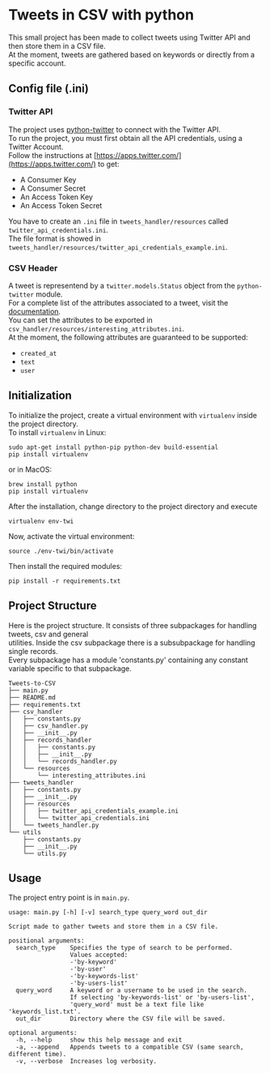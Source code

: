 # Tweets in CSV with python

This small project has been made to collect tweets using Twitter API and then store them in a CSV file.  
At the moment, tweets are gathered based on keywords or directly from a specific account.  

## Config file (.ini)
### Twitter API
The project uses [python-twitter](https://github.com/bear/python-twitter) to connect with the Twitter API.  
To run the project, you must first obtain all the API credentials, using a Twitter Account.  
Follow the instructions at [https://apps.twitter.com/](https://apps.twitter.com/) to get:  

* A Consumer Key
* A Consumer Secret
* An Access Token Key
* An Access Token Secret

You have to create an `.ini` file in `tweets_handler/resources` called `twitter_api_credentials.ini`.  
The file format is showed in `tweets_handler/resources/twitter_api_credentials_example.ini`.  

### CSV Header
A tweet is representend by a `twitter.models.Status` object from the `python-twitter` module.  
For a complete list of the attributes associated to a tweet, visit the [documentation](http://python-twitter.readthedocs.io/en/latest/_modules/twitter/models.html#Status).  
You can set the attributes to be exported in `csv_handler/resources/interesting_attributes.ini`.  
At the moment, the following attributes are guaranteed to be supported:  
* `created_at`
* `text`
* `user`

## Initialization
To initialize the project, create a virtual environment with `virtualenv`
inside the project directory.  
To install `virtualenv` in Linux:  
```
sudo apt-get install python-pip python-dev build-essential
pip install virtualenv
```
or in MacOS:  
```
brew install python
pip install virtualenv
```

After the installation, change directory to the project directory and execute  
```
virtualenv env-twi
```

Now, activate the virtual environment:  
```
source ./env-twi/bin/activate
```

Then install the required modules:  
```
pip install -r requirements.txt
```

## Project Structure
Here is the project structure. It consists of three subpackages for handling tweets, csv and general  
utilities. Inside the csv subpackage there is a subsubpackage for handling single records.  
Every subpackage has a module 'constants.py' containing any constant variable specific to that subpackage.  
```
Tweets-to-CSV
├── main.py
├── README.md
├── requirements.txt
├── csv_handler
│   ├── constants.py
│   ├── csv_handler.py
│   ├── __init__.py
│   ├── records_handler
│   │   ├── constants.py
│   │   ├── __init__.py
│   │   └── records_handler.py
│   └── resources
│       └── interesting_attributes.ini
├── tweets_handler
│   ├── constants.py
│   ├── __init__.py
│   ├── resources
│   │   ├── twitter_api_credentials_example.ini
│   │   └── twitter_api_credentials.ini
│   └── tweets_handler.py
└── utils
    ├── constants.py
    ├── __init__.py
    └── utils.py
```

## Usage
The project entry point is in `main.py`.  
```
usage: main.py [-h] [-v] search_type query_word out_dir

Script made to gather tweets and store them in a CSV file.

positional arguments:
  search_type    Specifies the type of search to be performed.
                 Values accepted:
                 -'by-keyword'
                 -'by-user'
                 -'by-keywords-list'
                 -'by-users-list'
  query_word     A keyword or a username to be used in the search.
                 If selecting 'by-keywords-list' or 'by-users-list',
                 'query_word' must be a text file like 'keywords_list.txt'.
  out_dir        Directory where the CSV file will be saved.

optional arguments:
  -h, --help     show this help message and exit
  -a, --append   Appends tweets to a compatible CSV (same search, different time).
  -v, --verbose  Increases log verbosity.


```
